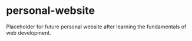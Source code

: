 # personal-website
Placeholder for future personal website after learning the fundamentals of web development.
